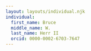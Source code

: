 ```yaml
---
layout: layouts/individual.njk
individual:
  first_name: Bruce
  middle_name: W.
  last_name: Herr II
  orcid: 0000-0002-6703-7647
---
```

